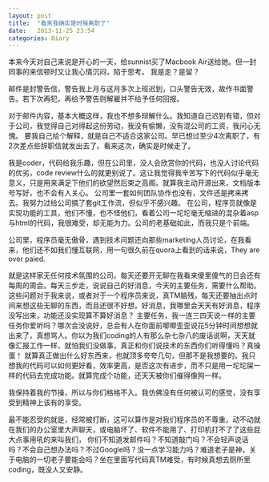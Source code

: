 ```yaml
---
layout: post
title:  "看来我确实是时候离职了"
date:   2013-11-25 23:54
categories: Diary
---
```


本来今天对自己来说是开心的一天，给sunnist买了Macbook Air送给她。但一封同事的来信顿时又让我心情沉闷，陷于思考。
我是走？是留？

邮件是封警告信，警告我上月与这月多次上班迟到，口头警告无效，故作书面警告。若下次再犯，再给予警告则解雇并不给予任何回报。

对于邮件内容，基本大概这样，我也不想多辩解什么。我知道自己迟到有错，但对于公司，我觉得自己对得起这份劳动，我没有偷懒，没有混公司的工资，我问心无愧。
要我自己给个解释，就是自己不适合这家公司。早已想过至少4次离职了，有2次差点些辞职信就发出去了。看来这次，确实是时候走了。

我是coder，代码给我乐趣，但在公司里，没人会欣赏你的代码，也没人讨论代码的优劣，code review什么的就更别说了。这让我觉得我辛苦写下的代码似乎毫无意义，只是用来满足下他们的欲望然后束之高阁。就算我主动开源出来，文档版本号写好，也不会有人关心。
公司里一套如何团队协作也没有，文件还是拷来拷去。我努力过给公司搞了套git工作流，但似乎不感兴趣。
在公司，程序员就像是实现功能的工具，他们不懂，也不怪他们，看着公司一坨坨毫无缩进的混杂着asp与html的代码，我很难受，却无能为力。公司的老基础如此，而我只是个前端。

公司里，程序员毫无傲骨，遇到技术问题还向那些marketing人员讨论，在我看来，他们还不如我们懂互联网，用一句很久前在quora上看到的话来说，They are over paied.

就是这样家无任何技术氛围的公司。每天还要开无聊在我看来傻里傻气的日会还有每周的周会。每天三步走，说说自己的好消息，今天的主要任务，需要什么帮助。
这些问题对于我来说，或者对于一个程序员来说，真TM脑残，每天还要抽出点时间来想这些无聊的东西，而且还很不好想。好消息，我哪里会天天有好消息，程序没写出来，功能还没实现算不算好消息？
主要任务，我一连三四天说一样的主要任务你爱听吗？哪次会没说好，总会有人在你面前唧唧歪歪说花5分钟时间想想就出来了，真想骂人。你以为我们coding的人有那么杂七杂八的废话说啊，天天就像汇报工作一样，就怕我们没做事，真正和你们说技术的东西你们听得懂吗？真操蛋！
就算真正做出什么好东西来，也就顶多夸夸几句，但那不是我想要的。我只想我的代码可以如何更好看，效率更高，是否这次有进步，而不只是用一坨坨屎一样的代码去完成功能。就算完成个功能，还天天被你们催得像狗一样。

我保持着我的节操，所以与你们格格不入。我仿佛没有任何被认可的感觉，没有享受到精神上该有的享受。

最不能忍受的就是，经常被打断，这可以算作是对我们程序员的不尊重，动不动就在我们的办公室里大声聊天，或电脑坏了、软件不能用了、打印机打不了了这些屁大点事用吼的来叫我们，
你们不知道发邮件吗？不知道敲门吗？不会轻声说话吗？不会自己想办法吗？不过Google吗？没一点学习能力吗？难道老子是神，关于电脑的一切老子要能会吗？坐在里面写代码真TM难受，有时候真想去厕所里coding，既没人又安静。
